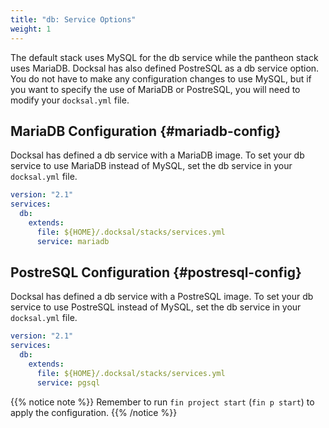 ```yaml
---
title: "db: Service Options"
weight: 1
---
```


The default stack uses MySQL for the db service while the pantheon stack uses MariaDB.
Docksal has also defined PostreSQL as a db service option. You do not have to make any
configuration changes to use MySQL, but if you want to specify the use of MariaDB or PostreSQL,
you will need to modify your `docksal.yml` file.

## MariaDB Configuration {#mariadb-config}

Docksal has defined a db service with a MariaDB image. To set your db service to use MariaDB
instead of MySQL, set the db service in your `docksal.yml` file.

```yaml
version: "2.1"
services:
  db:
    extends:
      file: ${HOME}/.docksal/stacks/services.yml
      service: mariadb
```


## PostreSQL Configuration {#postresql-config}

Docksal has defined a db service with a PostreSQL image. To set your db service to use PostreSQL instead of MySQL,
set the db service in your `docksal.yml` file.

```yaml
version: "2.1"
services:
  db:
    extends:
      file: ${HOME}/.docksal/stacks/services.yml
      service: pgsql
```

{{% notice note %}}
Remember to run `fin project start` (`fin p start`) to apply the configuration.
{{% /notice %}}

